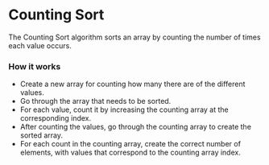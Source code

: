 # Counting Sort

The Counting Sort algorithm sorts an array by counting the number of times each value occurs.

### How it works

- Create a new array for counting how many there are of the different values.
- Go through the array that needs to be sorted.
- For each value, count it by increasing the counting array at the corresponding index.
- After counting the values, go through the counting array to create the sorted array.
- For each count in the counting array, create the correct number of elements, with values that correspond to the counting array index.

  

